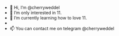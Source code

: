 - 👋 Hi, I’m @cherryweddel
- 👀 I’m only interested in 11.
- 🌱 I’m currently learning how to love 11.
- 
- 📫 You can contact me on telegram @cherryweddel

<!---
cherryweddel/cherryweddel is a ✨ special ✨ repository because its `README.md` (this file) appears on your GitHub profile.
You can click the Preview link to take a look at your changes.
--->
